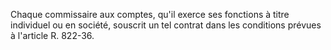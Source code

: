 
  
Chaque commissaire aux comptes, qu'il exerce ses fonctions à titre individuel ou en société, souscrit un tel contrat dans les conditions prévues à l'article R. 822-36.

